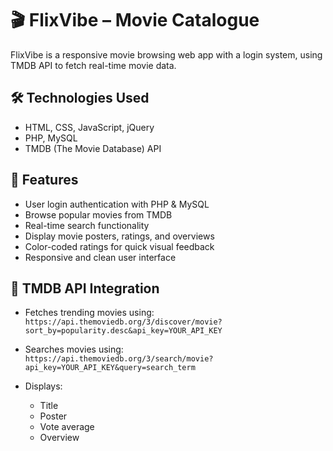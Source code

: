# 🎬 FlixVibe – Movie Catalogue

FlixVibe is a responsive movie browsing web app with a login system, using TMDB API to fetch real-time movie data.

## 🛠️ Technologies Used

- HTML, CSS, JavaScript, jQuery  
- PHP, MySQL  
- TMDB (The Movie Database) API  

## 🚀 Features

- User login authentication with PHP & MySQL  
- Browse popular movies from TMDB  
- Real-time search functionality  
- Display movie posters, ratings, and overviews  
- Color-coded ratings for quick visual feedback  
- Responsive and clean user interface  

## 🔌 TMDB API Integration

- Fetches trending movies using:  
  `https://api.themoviedb.org/3/discover/movie?sort_by=popularity.desc&api_key=YOUR_API_KEY`  

- Searches movies using:  
  `https://api.themoviedb.org/3/search/movie?api_key=YOUR_API_KEY&query=search_term`  

- Displays:
  - Title
  - Poster
  - Vote average
  - Overview